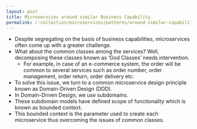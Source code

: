 ```yaml
---
layout: post
title: Microservices around similar Business Capability
permalink: /:collection/microservices/patterns/around-similar-capability
---
```


- Despite segregating on the basis of business capabilities, microservices often come up with a greater challenge.
- What about the common classes among the services? Well, decomposing these classes known as ‘God Classes’ needs intervention.
  - For example, in case of an e-commerce system, the order will be common to several services such as order number, order management, order return, order delivery etc. 
- To solve this issue, we turn to a common microservice design principle known as Domain-Driven Design (DDD).
- In Domain-Driven Design, we use subdomains.
- These subdomain models have defined scope of functionality which is known as bounded context.
- This bounded context is the parameter used to create each microservice thus overcoming the issues of common classes.

